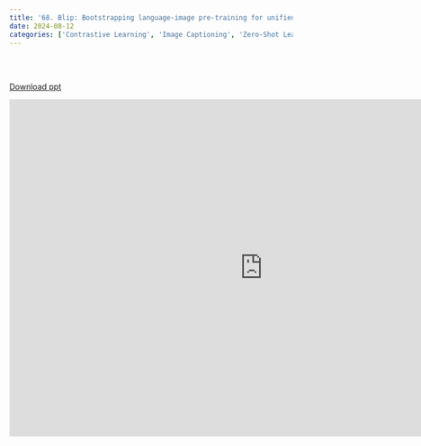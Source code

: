 ```yaml
---
title: '68. Blip: Bootstrapping language-image pre-training for unified vision-language understanding and generation'
date: 2024-08-12
categories: ['Contrastive Learning', 'Image Captioning', 'Zero-Shot Learning']
---
```


<br><br>

[Download ppt](/ppt/68.pptx)

<center>
<iframe src="https://docs.google.com/presentation/d/1WDQfjmoJxGcYXmkJBP0m4OlozyX-O_5B/embed?start=false&loop=false&delayms=3000" frameborder="0" width="900" height="600" allowfullscreen="true" mozallowfullscreen="true" webkitallowfullscreen="true min-width="350px"></iframe>
</center>

<br>

<script src="https://utteranc.es/client.js"
        repo="RTOS-KGU/RTOS-utterances-comment"
        issue-term="pathname"
        label="Comment"
        theme="github-light"
        crossorigin="anonymous"
        async>
</script>